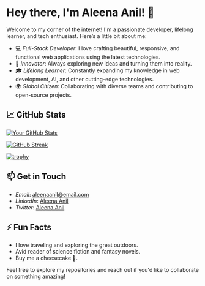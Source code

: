 # Hey there, I'm Aleena Anil! 👋

Welcome to my corner of the internet! I'm a passionate developer, lifelong learner, and tech enthusiast. Here’s a little bit about me:

- 💻 *Full-Stack Developer*: I love crafting beautiful, responsive, and functional web applications using the latest technologies.
- 🚀 *Innovator*: Always exploring new ideas and turning them into reality.
- 🎓 *Lifelong Learner*: Constantly expanding my knowledge in web development, AI, and other cutting-edge technologies.
- 🌍 *Global Citizen*: Collaborating with diverse teams and contributing to open-source projects.



## 📈 GitHub Stats

[![Your GitHub Stats](https://github-readme-stats.vercel.app/api?username=aleenaanil13&show_icons=true&theme=radical)](https://github.com/aleenaanil13/github-readme-stats)

[![GitHub Streak](https://streak-stats.demolab.com?user=aleenaanil13&theme=radical&date_format=M%20j%5B%2C%20Y%5D)](https://git.io/streak-stats)

[![trophy](https://github-profile-trophy.vercel.app/?username=aleenaanil13&theme=onedark)](https://github.com/ryo-ma/github-profile-trophy)

## 📫 Get in Touch
- *Email*: [aleenaanil@email.com](mailto:aleenaanil@email.com)
- *LinkedIn*: [Aleena Anil](https://www.linkedin.com/in/aleenaanil13)
- *Twitter*: [Aleena Anil](https://twitter.com/aleena_anil13)

## ⚡ Fun Facts
- I love traveling and exploring the great outdoors.
- Avid reader of science fiction and fantasy novels.
- Buy me a cheesecake 🍰.

Feel free to explore my repositories and reach out if you'd like to collaborate on something amazing!
